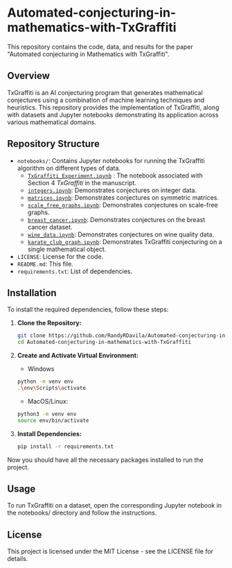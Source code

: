 # Automated-conjecturing-in-mathematics-with-TxGraffiti

This repository contains the code, data, and results for the paper "Automated conjecturing in Mathematics with TxGraffiti".

## Overview

TxGraffiti is an AI conjecturing program that generates mathematical conjectures using a combination of machine learning techniques and heuristics. This repository provides the implementation of TxGraffiti, along with datasets and Jupyter notebooks demonstrating its application across various mathematical domains.

## Repository Structure

- `notebooks/`: Contains Jupyter notebooks for running the TxGraffiti algorithm on different types of data.
  - [`TxGraffiti_Experiment.ipynb`](https://colab.research.google.com/github/RandyRDavila/AI-discovery-in-mathematics-with-TxGraffiti/blob/main/notebooks/TxGraffiti_Experiment.ipynb) : The notebook associated with Section 4 *TxGraffiti* in the manuscript.
  - [`integers.ipynb`](https://colab.research.google.com/github/RandyRDavila/AI-discovery-in-mathematics-with-TxGraffiti/blob/main/notebooks/integers.ipynb): Demonstrates conjectures on integer data.
  - [`matrices.ipynb`](https://colab.research.google.com/github/RandyRDavila/AI-discovery-in-mathematics-with-TxGraffiti/blob/main/notebooks/matrices.ipynb): Demonstrates conjectures on symmetric matrices.
  - [`scale_free_graphs.ipynb`](https://colab.research.google.com/github/RandyRDavila/AI-discovery-in-mathematics-with-TxGraffiti/blob/main/notebooks/scale_free_graphs.ipynb): Demonstrates conjectures on scale-free graphs.
  - [`breast_cancer.ipynb`](https://colab.research.google.com/github/RandyRDavila/AI-discovery-in-mathematics-with-TxGraffiti/blob/main/notebooks/breast_cancer.ipynb): Demonstrates conjectures on the breast cancer dataset.
  - [`wine_data.ipynb`](https://colab.research.google.com/github/RandyRDavila/AI-discovery-in-mathematics-with-TxGraffiti/blob/main/notebooks/wine_data.ipynb): Demonstrates conjectures on wine quality data.
  - [`karate_club_graph.ipynb`](https://colab.research.google.com/github/RandyRDavila/AI-discovery-in-mathematics-with-TxGraffiti/blob/main/notebooks/karate_club_graph.ipynb): Demonstrates TxGraffiti conjecturing on a single mathematical object.
- `LICENSE`: License for the code.
- `README.md`: This file.
- `requirements.txt`: List of dependencies.

## Installation

To install the required dependencies, follow these steps:

1. **Clone the Repository:**
   ```bash
   git clone https://github.com/RandyRDavila/Automated-conjecturing-in-mathematics-with-TxGraffiti.git
   cd Automated-conjecturing-in-mathematics-with-TxGraffiti
   ```

2. **Create and Activate Virtual Environment:**
    * Windows
    ```bash
    python -m venv env
    .\env\Scripts\activate
    ```
    * MacOS/Linux:
    ```bash
    python3 -m venv env
    source env/bin/activate
    ```

3. **Install Dependencies:**
    ```bash
    pip install -r requirements.txt
    ```
Now you should have all the necessary packages installed to run the project.

## Usage

To run TxGraffiti on a dataset, open the corresponding Jupyter notebook in the notebooks/ directory and follow the instructions.


## License

This project is licensed under the MIT License - see the LICENSE file for details.